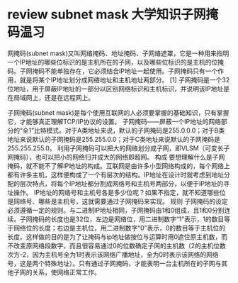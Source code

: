 # review subnet mask  大学知识子网掩码温习


网掩码(subnet mask)又叫网络掩码、地址掩码、子网络遮罩，它是一种用来指明一个IP地址的哪些位标识的是主机所在的子网，以及哪些位标识的是主机的位掩码。子网掩码不能单独存在，它必须结合IP地址一起使用。子网掩码只有一个作用，就是将某个IP地址划分成网络地址和主机地址两部分。 [1] 
子网掩码是一个32位地址，用于屏蔽IP地址的一部分以区别网络标识和主机标识，并说明该IP地址是在局域网上，还是在远程网上。


子网掩码(subnet mask)是每个使用互联网的人必须要掌握的基础知识，只有掌握它，才能够真正理解TCP/IP协议的设置。
子网掩码——屏蔽一个IP地址的网络部分的“全1”比特模式。对于A类地址来说，默认的子网掩码是255.0.0.0；对于B类地址来说默认的子网掩码是255.255.0.0；对于C类地址来说默认的子网掩码是255.255.255.0。
利用子网掩码可以把大的网络划分成子网，即VLSM（可变长子网掩码），也可以把小的网络归并成大的网络即超网。
构成
要想理解什么是子网掩码，就不能不了解IP地址的构成。互联网是由许多小型网络构成的，每个网络上都有许多主机，这样便构成了一个有层次的结构。IP地址在设计时就考虑到地址分配的层次特点，将每个IP地址都分割成网络号和主机号两部分，以便于IP地址的寻址操作。
IP地址的网络号和主机号各是多少位呢？如果不指定，就不知道哪些位是网络号、哪些是主机号，这就需要通过子网掩码来实现。
规则
子网掩码的设定必须遵循一定的规则。与二进制IP地址相同，子网掩码由1和0组成，且1和0分别连续。子网掩码的长度也是32位，左边是网络位，用二进制数字“1”表示，1的数目等于网络位的长度；右边是主机位，用二进制数字“0”表示，0的数目等于主机位的长度。这样做的目的是为了让掩码与ip地址做按位与运算时用0遮住原主机数，而不改变原网络段数字，而且很容易通过0的位数确定子网的主机数（2的主机位数次方-2，因为主机号全为1时表示该网络广播地址，全为0时表示该网络的网络号，这是两个特殊地址）。只有通过子网掩码，才能表明一台主机所在的子网与其他子网的关系，使网络正常工作。